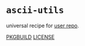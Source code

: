 # `ascii-utils`

universal recipe for [user repo](../themartiancompany/ur).

[PKGBUILD](PKGBUILD)
[LICENSE](COPYING)
